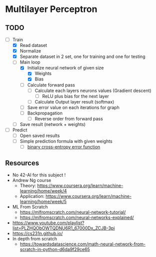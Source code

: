 # Multilayer Perceptron

## TODO

-   [ ] Train
    -   [x] Read dataset
    -   [x] Normalize
    -   [x] Separate dataset in 2 set, one for training and one for testing
    -   [ ] Main loop
        -   [x] Initialize neural network of given size
            -   [x] Weights
            -   [x] Bias
        -   [ ] Calculate forward pass
            -   [ ] Calculate each layers neurons values (Gradient descent)
                -   [ ] ReLU plus bias for the next layer
            -   [ ] Calculate Output layer result (softmax)
        -   [ ] Save error value on each iterations for graph
        -   [ ] Backpropagation
            -   [ ] Reverse order from forward pass
    -   [ ] Save result (network + weights)
-   [ ] Predict
    -   [ ] Open saved results
    -   [ ] Simple prediction formula with given weights
        -   [ ] [binary cross-entropy error function](https://en.wikipedia.org/wiki/Cross_entropy#Cross-entropy_error_function_and_logistic_regression)

## Resources

-   No 42-AI for this subject !
-   Andrew Ng course
    -   Theory: https://www.coursera.org/learn/machine-learning/home/week/4
    -   Application: https://www.coursera.org/learn/machine-learning/home/week/5
-   ML From Scratch
    -   https://mlfromscratch.com/neural-network-tutorial/
    -   https://mlfromscratch.com/neural-networks-explained/
-   https://www.youtube.com/playlist?list=PLZHQObOWTQDNU6R1_67000Dx_ZCJB-3pi
-   https://cs231n.github.io/
-   In depth from scratch
    -   https://towardsdatascience.com/math-neural-network-from-scratch-in-python-d6da9f29ce65
